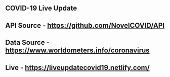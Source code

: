## COVID-19 Live Update

## API Source - https://github.com/NovelCOVID/API
## Data Source - https://www.worldometers.info/coronavirus

## Live - https://liveupdatecovid19.netlify.com/
